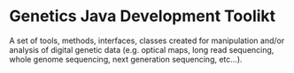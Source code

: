 # Genetics Java Development Toolikt

A set of tools, methods, interfaces, classes created for manipulation and/or analysis of digital genetic data (e.g. optical maps, long read sequencing, whole genome sequencing, next generation sequencing, etc...).
